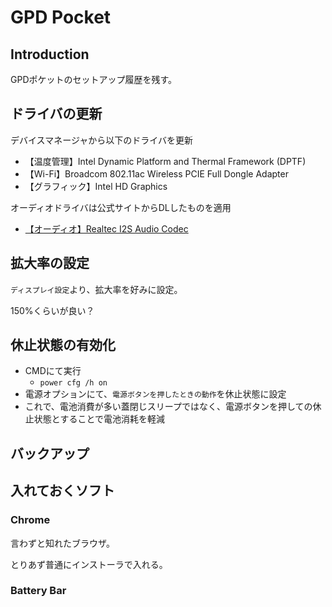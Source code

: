 # GPD Pocket
## Introduction
GPDポケットのセットアップ履歴を残す。

## ドライバの更新
デバイスマネージャから以下のドライバを更新
- 【温度管理】Intel Dynamic Platform and Thermal Framework (DPTF)
- 【Wi-Fi】Broadcom 802.11ac Wireless PCIE Full Dongle Adapter
- 【グラフィック】Intel HD Graphics

オーディオドライバは公式サイトからDLしたものを適用
- [【オーディオ】Realtec I2S Audio Codec](https://gpd.wiki/index.php?GPD%20Pocket/%E3%83%89%E3%83%A9%E3%82%A4%E3%83%90/%E9%9D%9E%E5%85%AC%E5%BC%8F%E6%83%85%E5%A0%B1)

## 拡大率の設定

`ディスプレイ設定`より、拡大率を好みに設定。

150%くらいが良い？

## 休止状態の有効化

- CMDにて実行
  - `power cfg /h on`
- 電源オプションにて、`電源ボタンを押したときの動作`を休止状態に設定
- これで、電池消費が多い蓋閉じスリープではなく、電源ボタンを押しての休止状態とすることで電池消耗を軽減



## バックアップ



## 入れておくソフト

### Chrome

言わずと知れたブラウザ。

とりあず普通にインストーラで入れる。

### Battery Bar


